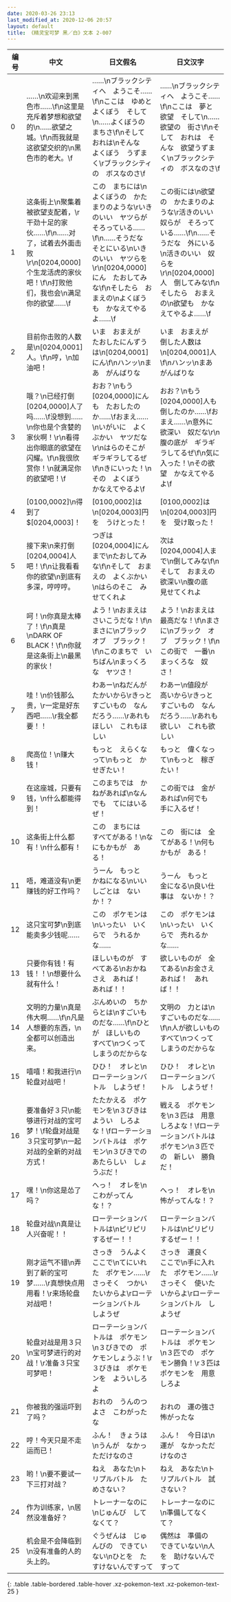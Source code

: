 ```yaml
---
date: 2020-03-26 23:13
last_modified_at: 2020-12-06 20:57
layout: default
title: 《精灵宝可梦 黑／白》文本 2-007
---
```

| 编号 | 中文 | 日文假名 | 日文汉字 |
| ---- | ---- | ---- | --- |
| 0 | ……\n欢迎来到黑色市……\f\n这里是充斥着梦想和欲望的\n……欲望之城。\f\n而我就是这欲望交织的\n黑色市的老大。\f | ……\nブラックシティへ　ようこそ……\f\nここは　ゆめと　よくぼう　そして\n……よくぼうの　まちさ\f\nそして　おれは\nそんな　よくぼう　うずまく\rブラックシティの　ボスなのさ\f | ……\nブラックシティへ　ようこそ……\f\nここは　夢と　欲望　そして\n……欲望の　街さ\f\nそして　おれは　そんな　欲望うずまく\nブラックシティの　ボスなのさ\f |
| 1 | 这条街上\n聚集着被欲望支配着，\r干劲十足的家伙……\f\n……对了，试着去外面击败\r\n[0204,0000]个生龙活虎的家伙吧！\f\n打败他们，我也会\n满足你的欲望……\f | この　まちには\nよくぼうの　かたまりのような\rいきのいい　ヤツらが　そろっている……\f\n……そうだな　そとにいる\nいきのいい　ヤツらを\r\n[0204,0000]にん　たおしてみな\f\nそしたら　おまえの\nよくぼうも　かなえてやるよ……\f | この街には\n欲望の　かたまりのような\r活きのいい　奴らが　そろっている……\f\n……そうだな　外にいる\n活きのいい　奴らを\r\n[0204,0000]人　倒してみな\f\nそしたら　おまえの\n欲望も　かなえてやるよ……\f |
| 2 | 目前你击败的人数是\n[0204,0001]人。\f\n哼，\n加油吧！ | いま　おまえが　たおしたにんずうは\n[0204,0001]にん\f\nハンッ\nまあ　がんばりな | いま　おまえが　倒した人数は\n[0204,0001]人\f\nハンッ\nまあ　がんばりな |
| 3 | 哦？\n已经打倒[0204,0000]人了吗……\f没想到……\n你也是个贪婪的家伙啊！\r\n看得出你眼底的欲望在闪耀。\f\n我很欣赏你！\n就满足你的欲望吧！\f | おお？\nもう　[0204,0000]にんも　たおしたのか……\fおまえ……\nいがいに　よくぶかい　ヤツだな\r\nはらのそこが　ギラギラしてるぜ\f\nきにいった！\nその　よくぼう　かなえてやるよ\f | おお？\nもう　[0204,0000]人も　倒したのか……\fおまえ……\n意外に　欲深い　奴だな\r\n腹の底が　ギラギラしてるぜ\f\n気に入った！\nその欲望　かなえてやるよ\f |
| 4 | [0100,0002]\n得到了$[0204,0003]！ | [0100,0002]は\n[0204,0003]円を　うけとった！ | [0100,0002]は\n[0204,0003]円を　受け取った！ |
| 5 | 接下来\n来打倒[0204,0004]人吧！\f\n让我看看你的欲望\n到底有多深，哼哼哼。 | つぎは　[0204,0004]にんまで\nたおしてみな\f\nそして　おまえの　よくぶかい\nはらのそこ　みせてくれよ | 次は　[0204,0004]人まで\n倒してみな\f\nそして　おまえの　欲深い\n腹の底　見せてくれよ |
| 6 | 呵！\n你真是太棒了！\f\n真是\nDARK OF BLACK！\f\n你就是这条街上\n最黑的家伙！ | よう！\nおまえは　さいこうだな！\f\nまさに\nブラック　オブ　ブラック！\f\nこのまちで　いちばん\nまっくろな　ヤツさ！ | よう！\nおまえは　最高だな！\f\nまさに\nブラック　オブ　ブラック！\f\nこの街で　一番\nまっくろな　奴さ！ |
| 7 | 哇！\n价钱那么贵，\r一定是好东西吧……\r我全都要！！ | わあー\nねだんが　たかいから\rきっと　すごいもの　なんだろう……\rあれもほしい　これもほしい | わあー\n値段が　高いから\rきっと　すごいもの　なんだろう……\rあれも欲しい　これも欲しい |
| 8 | 爬高位！\n赚大钱！ | もっと　えらくなって\nもっと　かせぎたい！ | もっと　偉くなって\nもっと　稼ぎたい！ |
| 9 | 在这座城，只要有钱，\n什么都能得到！ | このまちでは　かねがあれば\nなんでも　てにはいるぜ！ | この街では　金があれば\n何でも　手に入るぜ！ |
| 10 | 这条街上什么都有！\n什么都有！ | この　まちには　すべてがある！\nなにもかもが　ある！ | この　街には　全てがある！\n何もかもが　ある！ |
| 11 | 唔，难道没有\n更赚钱的好工作吗？ | うーん　もっと　かねになる\nいい　しごとは　ないか！？ | うーん　もっと　金になる\n良い仕事は　ないか！？ |
| 12 | 这只宝可梦\n到底能卖多少钱呢…… | この　ポケモンは\nいったい　いくらで　うれるかな…… | この　ポケモンは\nいったい　いくらで　売れるかな…… |
| 13 | 只要你有钱！有钱！！\n想要什么就有什么！ | ほしいものが　すべてある\nおかねさえ　あれば！　あれば！！ | 欲しいものが　全てある\nお金さえ　あれば！　あれば！！ |
| 14 | 文明的力量\n真是伟大啊……\f\n凡是人想要的东西，\n全都可以创造出来。 | ぶんめいの　ちからとは\nすごいものだな……\f\nひとが　ほしいもの　すべて\nつくって　しまうのだからな | 文明の　力とは\nすごいものだな……\f\n人が欲しいもの　すべて\nつくって　しまうのだからな |
| 15 | 嘻嘻！和我进行\n轮盘对战吧！ | ひひ！　オレと\nローテーションバトル　しようぜ！ | ひひ！　オレと\nローテーションバトル　しようぜ！ |
| 16 | 要准备好３只\n能够进行对战的宝可梦！\f轮盘对战是３只宝可梦\n一起对战的全新的对战方式！ | たたかえる　ポケモンを\n３びきは　ようい　しろよな！\fローテーションバトルは　ポケモン\n３びきでの　あたらしい　しょうぶだ！ | 戦える　ポケモンを\n３匹は　用意しろよな！\fローテーションバトルは　ポケモン\n３匹での　新しい　勝負だ！ |
| 17 | 嘿！\n你这是怂了吗？ | へっ！　オレを\nこわがってんな！？ | へっ！　オレを\n怖がってんな！？ |
| 18 | 轮盘对战\n真是让人兴奋呢！！ | ローテーションバトルは\nピリピリするぜー！！ | ローテーションバトルは\nピリピリするぜー！！ |
| 19 | 刚才运气不错\n弄到了新的宝可梦……\r真想快点用用看！\r来场轮盘对战吧！ | さっき　うんよく　ここで\nてにいれた　ポケモン……\rさっそく　つかいたいからよ\rローテーションバトル　しようぜ | さっき　運良く　ここで\n手に入れた　ポケモン……\rさっそく　使いたいからよ\rローテーションバトル　しようぜ |
| 20 | 轮盘对战是用３只\n宝可梦进行的对战！\r准备３只宝可梦吧！ | ローテーションバトルは　ポケモン\n３びきでの　ポケモンしょうぶ！\r３びきは　ポケモンを　よういしろよ | ローテーションバトルは　ポケモン\n３匹での　ポケモン勝負！\r３匹は　ポケモンを　用意しろよ |
| 21 | 你被我的强运吓到了吗？ | おれの　うんのつよさ　こわがったな | おれの　運の強さ　怖がったな |
| 22 | 哼！今天只是不走运而已！ | ふん！　きょうは\nうんが　なかっただけなのさ | ふん！　今日は\n運が　なかっただけなのさ |
| 23 | 哟！\n要不要试一下三打对战？ | ねえ　あなた\nトリプルバトル　ためさない？ | ねえ　あなた\nトリプルバトル　試さない？ |
| 24 | 作为训练家，\n居然没准备好？ | トレーナーなのに\nじゅんび　してなくて？ | トレーナーなのに\n準備してなくて？ |
| 25 | 机会是不会降临到\n没有准备的人的头上的。 | ぐうぜんは　じゅんびの　できていない\nひとを　たすけないんですって | 偶然は　準備の　できていない\n人を　助けないんですって |
{: .table .table-bordered .table-hover .xz-pokemon-text .xz-pokemon-text-25 }
